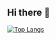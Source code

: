 ## Hi there 👋
[![Top Langs](https://github-readme-stats-nine-kappa-96.vercel.app/api?username=setohirox&v=3)](https://github.com/anuraghazra/github-readme-stats)

